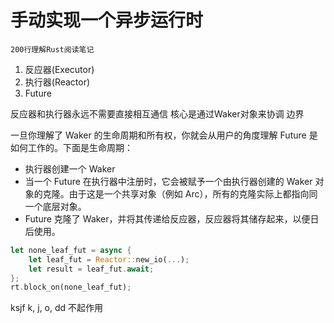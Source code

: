 # 手动实现一个异步运行时

`200行理解Rust阅读笔记`

1. 反应器(Executor)
2. 执行器(Reactor)
3. Future

反应器和执行器永远不需要直接相互通信
核心是通过Waker对象来协调
边界

一旦你理解了 Waker 的生命周期和所有权，你就会从用户的角度理解 Future 是如何工作的。下面是生命周期：

* 执行器创建一个 Waker
* 当一个 Future 在执行器中注册时，它会被赋予一个由执行器创建的 Waker 对象的克隆。由于这是一个共享对象（例如 Arc<T>），所有的克隆实际上都指向同一个底层对象。
* Future 克隆了 Waker，并将其传递给反应器，反应器将其储存起来，以便日后使用。

```rust
let none_leaf_fut = async {
    let leaf_fut = Reactor::new_io(...);
    let result = leaf_fut.await;
};
rt.block_on(none_leaf_fut);
```
ksjf
k, j, o, dd 不起作用